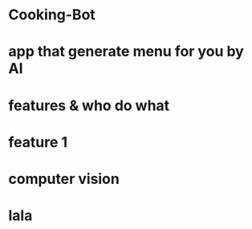 # Cooking-Bot
# app that generate menu for you by AI

# features & who do what 
# feature 1
# computer vision
# lala